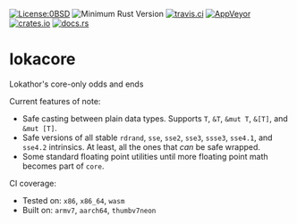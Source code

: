 [![License:0BSD](https://img.shields.io/badge/License-0BSD-brightgreen.svg)](https://opensource.org/licenses/FPL-1.0.0)
![Minimum Rust Version](https://img.shields.io/badge/Min%20Rust-1.36-green.svg)
[![travis.ci](https://travis-ci.org/Lokathor/lokacore.svg?branch=master)](https://travis-ci.org/Lokathor/lokacore)
[![AppVeyor](https://ci.appveyor.com/api/projects/status/td70y0cavp51giai/branch/master?svg=true)](https://ci.appveyor.com/project/Lokathor/lokacore/branch/master)
[![crates.io](https://img.shields.io/crates/v/lokacore.svg)](https://crates.io/crates/lokacore)
[![docs.rs](https://docs.rs/lokacore/badge.svg)](https://docs.rs/lokacore/)

# lokacore

Lokathor's core-only odds and ends

Current features of note:

* Safe casting between plain data types. Supports `T`, `&T`, `&mut T`, `&[T]`, and
  `&mut [T]`.
* Safe versions of all stable `rdrand`, `sse`, `sse2`, `sse3`, `ssse3`,
  `sse4.1`, and `sse4.2` intrinsics. At least, all the ones that _can_ be safe
  wrapped.
* Some standard floating point utilities until more floating point math becomes
  part of `core`.

CI coverage:
* Tested on: `x86`, `x86_64`, `wasm`
* Built on: `armv7`, `aarch64`, `thumbv7neon`
